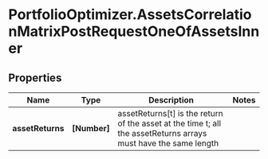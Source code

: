 # PortfolioOptimizer.AssetsCorrelationMatrixPostRequestOneOfAssetsInner

## Properties

Name | Type | Description | Notes
------------ | ------------- | ------------- | -------------
**assetReturns** | **[Number]** | assetReturns[t] is the return of the asset at the time t; all the assetReturns arrays must have the same length | 


